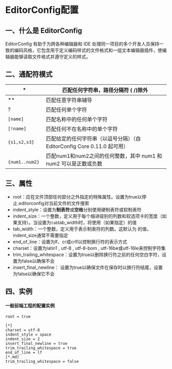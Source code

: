 # EditorConfig配置
## 一、什么是 EditorConfig
EditorConfig 有助于为跨各种编辑器和 IDE 处理同一项目的多个开发人员保持一致的编码风格，它包含用于定义编码样式的文件格式和一组文本编辑器插件，使编辑器能够读取文件格式并遵守定义的样式。
## 二、通配符模式
| * | 匹配任何字符串，路径分隔符 ( /)除外 |
| --- | --- |
| ** | 匹配任意字符串辅导 |
| ? | 匹配任何单个字符 |
| `[name]` | 匹配名称中的任何单个字符 |
| `[!name]` | 匹配任何不在名称中的单个字符 |
| `{s1,s2,s3}` | 匹配给定的任何字符串（以逗号分隔）（自 EditorConfig Core 0.11.0 起可用） |
|` {num1..num2}` | 匹配num1和num2之间的任何整数，其中 num1 和 num2 可以是正数或负数 |

## 三、属性

- root：应在文件顶部任何部分之外指定的特殊属性。设置为true以停止.editorconfig对当前文件的文件搜索
- indent_style：设置为**制表符**或**空格**分别使用硬制表符或软制表符
- indent_size：一个整数，定义用于每个缩进级别的列数和软选项卡的宽度（如果支持）。当设置为`tab`tab_width时，将使用（如果指定）的值
- tab_width：一个整数，定义用于表示制表符的列数。这默认为 的值，indent_size通常不需要指定
- end_of_line：设置为lf、cr或crlf以控制换行符的表示方式
- charset：设置为latin1 , utf-8 , utf-8-bom , utf-16be或utf-16le来控制字符集
- trim_trailing_whitespace：设置为true以删除换行符之前的任何空白字符，设置为false以确保不会
- insert_final_newline： 设置为true以确保文件在保存时以换行符结尾，设置为false以确保它不会
## 四、实例
#### 一般前端工程的配置实例
```
root = true

[*]
charset = utf-8
indent_style = space
indent_size = 2
insert_final_newline = true
trim_trailing_whitespace = true
end_of_line = lf
[*.md]
trim_trailing_whitespace = false
```
